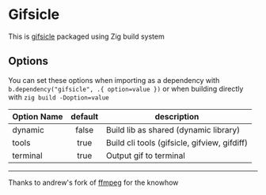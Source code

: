 # Gifsicle

This is [gifsicle](https://github.com/kohler/gifsicle) packaged using Zig build system


## Options

You can set these options when importing as a dependency with `b.dependency("gifsicle", .{ option=value })`
or when building directly with `zig build -Doption=value`

|Option Name|default|description                                   |
|-----------|:-----:|----------------------------------------------|
| dynamic   | false | Build lib as shared (dynamic library)        |
| tools     | true  | Build cli tools (gifsicle, gifview, gifdiff) |
| terminal  | true  | Output gif to terminal                       |

---

Thanks to andrew's fork of [ffmpeg](https://github.com/andrewrk/ffmpeg) for the knowhow
